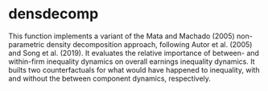 # densdecomp
This function implements a variant of the Mata and Machado (2005) non-parametric density decomposition approach, following Autor et al. (2005) and Song et al. (2019). It evaluates the relative importance of between- and within-firm inequality dynamics on overall earnings inequality dynamics. It builts two counterfactuals for what would have happened to inequality, with and without the between component dynamics, respectively. 
